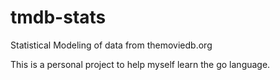 # tmdb-stats

Statistical Modeling of data from themoviedb.org

This is a personal project to help myself learn the go language.
